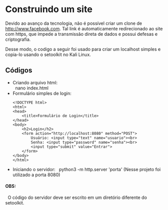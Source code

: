 # **Construindo um site**

Devido ao avanço da tecnologia, não é possível criar um clone de http://www.facebook.com. Tal link é automaticamente redirecionado
ao site com https, que impede a transmissão direta de dados e possui defesas e criptografia.

Desse modo, o codigo a seguir foi usado para criar um localhost simples e copia-lo usando o setoolkit no Kali Linux.

## **Códigos**

* Criando arquivo html:                                                                                                                                             
&nbsp;&nbsp;nano index.html
* Formulário simples de login:
    ```
    <!DOCTYPE html>
    <html>
    <head>
        <title>Formulário de Login</title>
    </head>
    <body>
        <h2>Login</h2>
        <form action="http://localhost:8080" method="POST">
            Usuário: <input type="text" name="usuario"><br>
            Senha: <input type="password" name="senha"><br>
            <input type="submit" value="Entrar">
        </form>
    </body>
    </html>
* Iniciando o servidor:
&nbsp;&nbsp;python3 -m http.server 'porta' (Nesse projeto foi utilizado a porta 8080)


#### **OBS:**
&nbsp;&nbsp;O código do servidor deve ser escrito em um diretório diferente do setoolkit.

